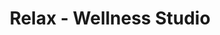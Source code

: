 ---
title: "Relax - Wellness Studio"
url: /lauffen-am-neckar/relax-wellness-studio/
shop: Massage
---